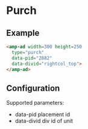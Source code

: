 <!---
Copyright 2015 The AMP HTML Authors. All Rights Reserved.

Licensed under the Apache License, Version 2.0 (the "License");
you may not use this file except in compliance with the License.
You may obtain a copy of the License at

      http://www.apache.org/licenses/LICENSE-2.0

Unless required by applicable law or agreed to in writing, software
distributed under the License is distributed on an "AS-IS" BASIS,
WITHOUT WARRANTIES OR CONDITIONS OF ANY KIND, either express or implied.
See the License for the specific language governing permissions and
limitations under the License.
-->

# Purch

## Example

```html
<amp-ad width=300 height=250
  type="purch"
  data-pid="2882"
  data-divid="rightcol_top">
</amp-ad>
```

## Configuration

Supported parameters:

- data-pid    placement id
- data-divid  div id of unit
